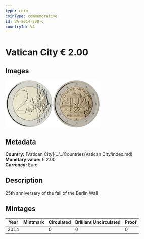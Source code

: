 ```yaml
---
type: coin
coinType: commemorative
id: VA-2014-200-C
countryId: VA
---
```


# Vatican City € 2.00

## Images

<img src="../../Images/common-2007-200.png" height="150" alt="Front image"><img src="Images/VA-2014-200.png" height="150" alt="Back image">

## Metadata

**Country:** [Vatican City](../../Countries/Vatican City/index.md)\
**Monetary value:** € 2.00\
**Currency:** Euro

## Description
25th anniversary of the fall of the Berlin Wall

## Mintages

| Year | Mintmark | Circulated | Brilliant Uncirculated | Proof |
| ---- | -------- | ---------- | ---------------------- | ----- |
| 2014 | | 0 | 0 | 0 |
